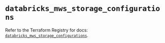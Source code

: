 # `databricks_mws_storage_configurations`

Refer to the Terraform Registry for docs: [`databricks_mws_storage_configurations`](https://registry.terraform.io/providers/databricks/databricks/1.79.0/docs/resources/mws_storage_configurations).

